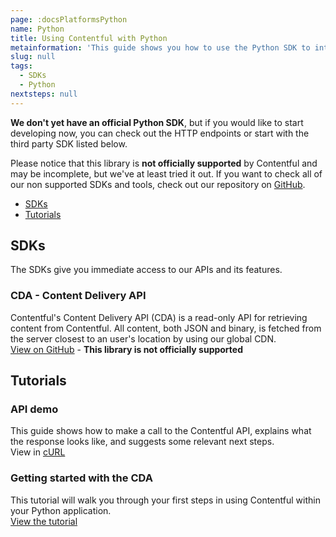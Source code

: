 ```yaml
---
page: :docsPlatformsPython
name: Python
title: Using Contentful with Python
metainformation: 'This guide shows you how to use the Python SDK to interact with the Contentful APIs.'
slug: null
tags:
  - SDKs
  - Python
nextsteps: null
---
```


**We don't yet have an official Python SDK**, but if you would like to start developing now, you can check out the HTTP endpoints or start with the third party SDK listed below.

Please notice that this library is **not officially supported** by Contentful and may be incomplete, but we've at least tried it out.
If you want to check all of our non supported SDKs and tools, check out our repository on [GitHub](https://github.com/contentful-labs/awesome-contentful).

- [SDKs](#sdks)
- [Tutorials](#tutorials)

## SDKs
The SDKs give you immediate access to our APIs and its features.

### CDA - Content Delivery API
Contentful's Content Delivery API (CDA) is a read-only API for retrieving content from Contentful. All content, both JSON and binary, is fetched from the server closest to an user's location by using our global CDN.<br>
[View on GitHub](https://github.com/contentful-labs/contentful.py) - **This library is not officially supported**

## Tutorials

### API demo
This guide shows how to make a call to the Contentful API, explains what the response looks like, and suggests some relevant next steps.<br>
View in [cURL](/developers/api-demo/curl/)

### Getting started with the CDA
This tutorial will walk you through your first steps in using Contentful within your Python application.<br>
[View the tutorial](https://github.com/contentful-labs/contentful.py)
